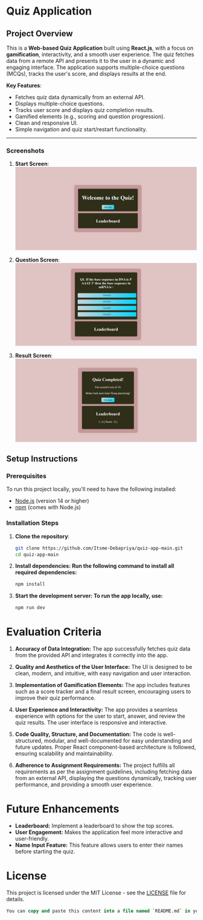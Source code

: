 # Quiz Application

## Project Overview

This is a **Web-based Quiz Application** built using **React.js**, with a focus on **gamification**, interactivity, and a smooth user experience. The quiz fetches data from a remote API and presents it to the user in a dynamic and engaging interface. The application supports multiple-choice questions (MCQs), tracks the user's score, and displays results at the end.

**Key Features**:

- Fetches quiz data dynamically from an external API.
- Displays multiple-choice questions.
- Tracks user score and displays quiz completion results.
- Gamified elements (e.g., scoring and question progression).
- Clean and responsive UI.
- Simple navigation and quiz start/restart functionality.

---

### Screenshots

1. **Start Screen**:  
   ![Start Screen](./Screenshot/start-screen.jpg)

2. **Question Screen**:  
   ![Question Screen](./Screenshot/question-screen.jpg)

3. **Result Screen**:  
   ![Result Screen](./Screenshot/result-screen.jpg)


## Setup Instructions

### Prerequisites

To run this project locally, you'll need to have the following installed:

- [Node.js](https://nodejs.org/) (version 14 or higher)
- [npm](https://www.npmjs.com/) (comes with Node.js)

### Installation Steps

1. **Clone the repository**:
   ```bash
   git clone https://github.com/Itsme-Debapriya/quiz-app-main.git
   cd quiz-app-main
   ```
2. **Install dependencies: Run the following command to install all required dependencies:**
   ```bash
   npm install
   ```
3. **Start the development server: To run the app locally, use:**
   ```bash
   npm run dev
   ```
   

# Evaluation Criteria

1. **Accuracy of Data Integration:**
   The app successfully fetches quiz data from the provided API and integrates it correctly into the app.

2. **Quality and Aesthetics of the User Interface:**
   The UI is designed to be clean, modern, and intuitive, with easy navigation and user interaction.

3. **Implementation of Gamification Elements:**
   The app includes features such as a score tracker and a final result screen, encouraging users to improve their quiz performance.

4. **User Experience and Interactivity:**
   The app provides a seamless experience with options for the user to start, answer, and review the quiz results. The user interface is responsive and interactive.

5. **Code Quality, Structure, and Documentation:**
   The code is well-structured, modular, and well-documented for easy understanding and future updates. Proper React component-based architecture is followed, ensuring scalability and maintainability.

6. **Adherence to Assignment Requirements:**
   The project fulfills all requirements as per the assignment guidelines, including fetching data from an external API, displaying the questions dynamically, tracking user performance, and providing a smooth user experience.


# Future Enhancements

- **Leaderboard:** Implement a leaderboard to show the top scores.
- **User Engagement:** Makes the application feel more interactive and user-friendly.
- **Name Input Feature:** This feature allows users to enter their names before starting the quiz.


# License

This project is licensed under the MIT License - see the [LICENSE]() file for details.

```sql
You can copy and paste this content into a file named `README.md` in your project directory. Let me know if you need any changes!

```